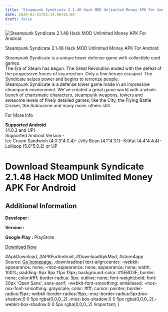 ```yaml
---
title: 'Steampunk Syndicate 2.1.48 Hack MOD Unlimited Money APK For Android'
date: 2020-01-31T02:14:00+01:00
draft: false
---
```


![Steampunk Syndicate 2.1.48 Hack MOD Unlimited Money APK For Android](https://i2.wp.com/apkhome.net/wp-content/uploads/2017/11/Steampunk-Syndicate-2.1.48.png "Steampunk Syndicate 2.1.48 Hack MOD Unlimited Money APK For Android")

  

Steampunk Syndicate 2.1.48 Hack MOD Unlimited Money APK For Android

Steampunk Syndicate is a unique tower defense game with collectible card games.  
The Era of Steam has begun. The Great Revolution ended with the defeat of the progressive forces of insurrection. Only a few heroes escaped. The Syndicate seizes power and begins to terrorize people.  
Steampunk Syndicate is a defense tower game made in an impressive steampunk environment. We've created a great game world with a whole bunch of charismatic characters, steampunk weapons, towers and awesome levels of finely detailed games, like the City, the Flying Battle Cruiser, the Submarine and many more. others still.

For More Info

**Supported Android**  
{4.0.3 and UP}  
Supported Android Version:-  
Ice Cream Sandwich (4.0.3"4.0.4)- Jelly Bean (4.1"4.3.1)- KitKat (4.4"4.4.4)- Lollipop (5.0"5.0.2) or UP

Download Steampunk Syndicate 2.1.48 Hack MOD Unlimited Money APK For Android
============================================================================

Additional Information
----------------------

**Developer :**

**Version :**

**Google Play :** PlayStore

  

[Download Now](https://store4app.co/post/steampunk-syndicate-2-1-48-hack-mod-unlimited-money-apk-for-android_1573671025)

  
#ApkDownload, #APKForAndroid, #DownloadApkMod, #store4app  
Source: [Go homepage.](https://store4app.co/post/steampunk-syndicate-2-1-48-hack-mod-unlimited-money-apk-for-android_1573671025) .downloadtop{ text-align:center; -webkit-appearance: none; -moz-appearance: none; appearance: none; width: 100%; padding: 9px 9px 11px 13px; background-color: #0EBD3F; border: none; color:#fff; border-radius: 3px; outline: none; font-weight;bold; font: 20px 'Open Sans', sans-serif; -webkit-font-smoothing: antialiased; -moz-osx-font-smoothing: grayscale; color: #fff; cursor: pointer; border-radius:15px;-webkit-border-radius:15px;-moz-border-radius:5px;box-shadow:0 0 5px rgba(0,0,0,.2);-moz-box-shadow:0 0 5px rgba(0,0,0,.2);-webkit-box-shadow:0 0 5px rgba(0,0,0,.2) !important; }